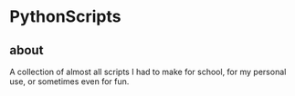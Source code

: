 # PythonScripts

## about

A collection of almost all scripts I had to make for school, for my personal use, or sometimes even for fun.  

